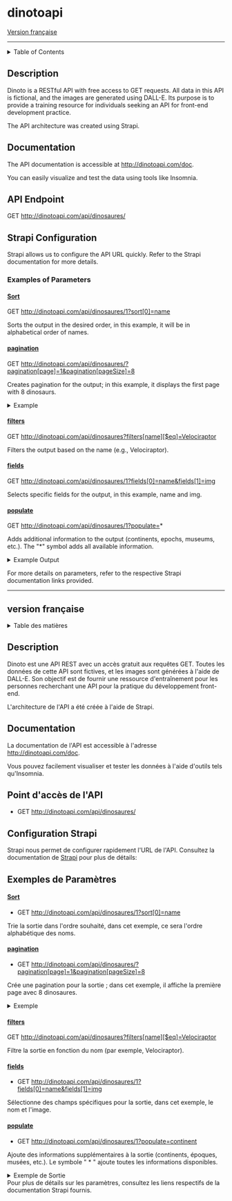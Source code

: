 # dinotoapi
[Version française](#version-française)

***
<details><summary> Table of Contents </summary>

- [dinotoapi](#dinotoapi)
  - [Description](#description)
  - [Documentation](#documentation)
  - [API Endpoint](#api-endpoint)
  - [Strapi Configuration](#strapi-configuration)
    - [Examples of Parameters](#examples-of-parameters)
      - [Sort](#sort)
      - [pagination](#pagination)
      - [filters](#filters)
      - [fields](#fields)
      - [populate](#populate)
  - [version française](#version-française)
  - [Description](#description-1)
  - [Documentation](#documentation-1)
  - [Point d'accès de l'API](#point-daccès-de-lapi)
  - [Configuration Strapi](#configuration-strapi)
  - [Exemples de Paramètres](#exemples-de-paramètres)
      - [Sort](#sort-1)
      - [pagination](#pagination-1)
      - [filters](#filters-1)
      - [fields](#fields-1)
      - [populate](#populate-1)
</details>



## Description

Dinoto is a RESTful API with free access to GET requests. All data in this API is fictional, and the images are generated using DALL-E. Its purpose is to provide a training resource for individuals seeking an API for front-end development practice.

The API architecture was created using Strapi.

## Documentation

The API documentation is accessible at http://dinotoapi.com/doc.

You can easily visualize and test the data using tools like Insomnia.

## API Endpoint

GET http://dinotoapi.com/api/dinosaures/

## Strapi Configuration

Strapi allows us to configure the API URL quickly. Refer to the Strapi documentation for more details.

### Examples of Parameters

#### [Sort](https://docs.strapi.io/dev-docs/api/rest/sort-pagination#sorting)

GET http://dinotoapi.com/api/dinosaures/1?sort[0]=name

Sorts the output in the desired order, in this example, it will be in alphabetical order of names.

#### [pagination](https://docs.strapi.io/dev-docs/api/rest/sort-pagination#pagination)

GET http://dinotoapi.com/api/dinosaures/?pagination[page]=1&pagination[pageSize]=8

Creates pagination for the output; in this example, it displays the first page with 8 dinosaurs.
<details><summary> Example </summary>

```json
"meta": {
    "pagination": {
    "page": 1,
    "pageSize": 8,
    "pageCount": 4,
    "total": 32
  }
}
```
</details>

#### [filters](https://docs.strapi.io/dev-docs/api/rest/filters-locale-publication#filtering)

GET http://dinotoapi.com/api/dinosaures?filters[name][$eq]=Velociraptor

Filters the output based on the name (e.g., Velociraptor).

#### [fields](https://docs.strapi.io/dev-docs/api/rest/populate-select#field-selection)

GET http://dinotoapi.com/api/dinosaures/1?fields[0]=name&fields[1]=img

Selects specific fields for the output, in this example, name and img.

#### [populate](https://docs.strapi.io/dev-docs/api/rest/populate-select#population)

GET http://dinotoapi.com/api/dinosaures/1?populate=*

Adds additional information to the output (continents, epochs, museums, etc.). The "*" symbol adds all available information.

<details><summary>Example Output</summary>

```json
{
	"data": {
		"id": 1,
		"attributes": {
			"name": "Tyrannosaure Rex",
			"img": "http://dinotoapi.com/doc/asset/img/tyranosaure-rex.jpeg",
			"hauteur": 400,
			"longeur": 1200,
			"poids": 9000,
			"description": " Grand prédateur carnivore du Crétacé supérieur.",
			"createdAt": "2023-12-14T16:30:36.292Z",
			"updatedAt": "2023-12-21T13:56:35.091Z",
			"publishedAt": "2023-12-14T16:42:59.404Z",
			"img2": "http://dinotoapi.com/doc/asset/img/tyranosaure-rex-2.jpeg",
			"continent": {
				"data": {
					"id": 1,
					"attributes": {
						"label": "Amérique du Nord",
						"createdAt": "2023-12-14T16:31:16.810Z",
						"updatedAt": "2023-12-14T16:32:11.468Z",
						"publishedAt": "2023-12-14T16:32:11.460Z"
					}
				}
			}
		}
	},
	"meta": {}
}



```
</details>

For more details on parameters, refer to the respective Strapi documentation links provided.

***

## version française

<details><summary> Table des matières </summary>


- [dinotoapi](#dinotoapi)
  - [Description](#description)
  - [Documentation](#documentation)
  - [API Endpoint](#api-endpoint)
  - [Strapi Configuration](#strapi-configuration)
    - [Examples of Parameters](#examples-of-parameters)
      - [Sort](#sort)
      - [pagination](#pagination)
      - [filters](#filters)
      - [fields](#fields)
      - [populate](#populate)
  - [version française](#version-française)
  - [Description](#description-1)
  - [Documentation](#documentation-1)
  - [Point d'accès de l'API](#point-daccès-de-lapi)
  - [Configuration Strapi](#configuration-strapi)
  - [Exemples de Paramètres](#exemples-de-paramètres)
      - [Sort](#sort-1)
      - [pagination](#pagination-1)
      - [filters](#filters-1)
      - [fields](#fields-1)
      - [populate](#populate-1)
  
  
</details>

## Description
Dinoto est une API REST avec un accès gratuit aux requêtes GET. Toutes les données de cette API sont fictives, et les images sont générées à l'aide de DALL-E. Son objectif est de fournir une ressource d'entraînement pour les personnes recherchant une API pour la pratique du développement front-end.

L'architecture de l'API a été créée à l'aide de Strapi.

## Documentation

La documentation de l'API est accessible à l'adresse http://dinotoapi.com/doc.

Vous pouvez facilement visualiser et tester les données à l'aide d'outils tels qu'Insomnia.

## Point d'accès de l'API

- GET http://dinotoapi.com/api/dinosaures/

## Configuration Strapi
Strapi nous permet de configurer rapidement l'URL de l'API. Consultez la documentation de [Strapi](https://docs.strapi.io/dev-docs/intro) pour plus de détails:

## Exemples de Paramètres

#### [Sort](https://docs.strapi.io/dev-docs/api/rest/sort-pagination#sorting)

- GET http://dinotoapi.com/api/dinosaures/1?sort[0]=name 

Trie la sortie dans l'ordre souhaité, dans cet exemple, ce sera l'ordre alphabétique des noms.

#### [pagination](https://docs.strapi.io/dev-docs/api/rest/sort-pagination#pagination)

- GET http://dinotoapi.com/api/dinosaures/?pagination[page]=1&pagination[pageSize]=8

Crée une pagination pour la sortie ; dans cet exemple, il affiche la première page avec 8 dinosaures.

<details><summary>Exemple </summary>

```json
"meta": {
    "pagination": {
    "page": 1,
    "pageSize": 8,
    "pageCount": 4,
    "total": 32
  }
}
```
</details>

#### [filters](https://docs.strapi.io/dev-docs/api/rest/filters-locale-publication#filtering)

GET http://dinotoapi.com/api/dinosaures?filters[name][$eq]=Velociraptor

Filtre la sortie en fonction du nom (par exemple, Velociraptor).

#### [fields](https://docs.strapi.io/dev-docs/api/rest/populate-select#field-selection)

- GET http://dinotoapi.com/api/dinosaures/1?fields[0]=name&fields[1]=img
  
Sélectionne des champs spécifiques pour la sortie, dans cet exemple, le nom et l'image.

#### [populate](https://docs.strapi.io/dev-docs/api/rest/populate-select#population)

- GET http://dinotoapi.com/api/dinosaures/1?populate=continent

Ajoute des informations supplémentaires à la sortie (continents, époques, musées, etc.). Le symbole " * " ajoute toutes les informations disponibles.

<details><summary> Exemple de Sortie </summary>

```json
{
	"data": {
		"id": 1,
		"attributes": {
			"name": "Tyrannosaure Rex",
			"img": "http://dinotoapi.com/doc/asset/img/tyranosaure-rex.jpeg",
			"hauteur": 400,
			"longeur": 1200,
			"poids": 9000,
			"description": " Grand prédateur carnivore du Crétacé supérieur.",
			"createdAt": "2023-12-14T16:30:36.292Z",
			"updatedAt": "2023-12-21T13:56:35.091Z",
			"publishedAt": "2023-12-14T16:42:59.404Z",
			"img2": "http://dinotoapi.com/doc/asset/img/tyranosaure-rex-2.jpeg",
			"continent": {
				"data": {
					"id": 1,
					"attributes": {
						"label": "Amérique du Nord",
						"createdAt": "2023-12-14T16:31:16.810Z",
						"updatedAt": "2023-12-14T16:32:11.468Z",
						"publishedAt": "2023-12-14T16:32:11.460Z"
					}
				}
			}
		}
	},
	"meta": {}
}

```
</details>
Pour plus de détails sur les paramètres, consultez les liens respectifs de la documentation Strapi fournis.

